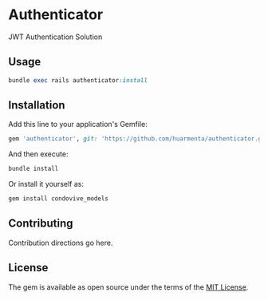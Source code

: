 # Authenticator

JWT Authentication Solution

## Usage

```ruby
bundle exec rails authenticator:install
```

## Installation

Add this line to your application's Gemfile:

```ruby
gem 'authenticator', git: 'https://github.com/huarmenta/authenticator.git', branch: 'master'
```

And then execute:

```bash
bundle install
```

Or install it yourself as:

```bash
gem install condovive_models
```

## Contributing

Contribution directions go here.

## License

The gem is available as open source under the terms of the [MIT License](https://opensource.org/licenses/MIT).
